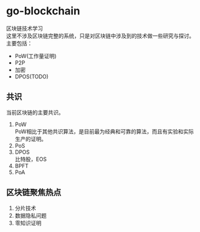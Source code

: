 # go-blockchain
区块链技术学习  
这里不涉及区块链完整的系统，只是对区块链中涉及到的技术做一些研究与探讨。  
主要包括：
+ PoW(工作量证明)  
+ P2P
+ 加密  
+ DPOS(TODO)  

## 共识  
当前区块链的主要共识。
1. PoW  
PoW相比于其他共识算法，是目前最为经典和可靠的算法，而且有实验和实际生产的证明。 
2. PoS  
3. DPOS  
比特股，EOS
4. BPFT  
5. PoA  

## 区块链聚焦热点 
1. 分片技术  
2. 数据隐私问题  
3. 零知识证明  